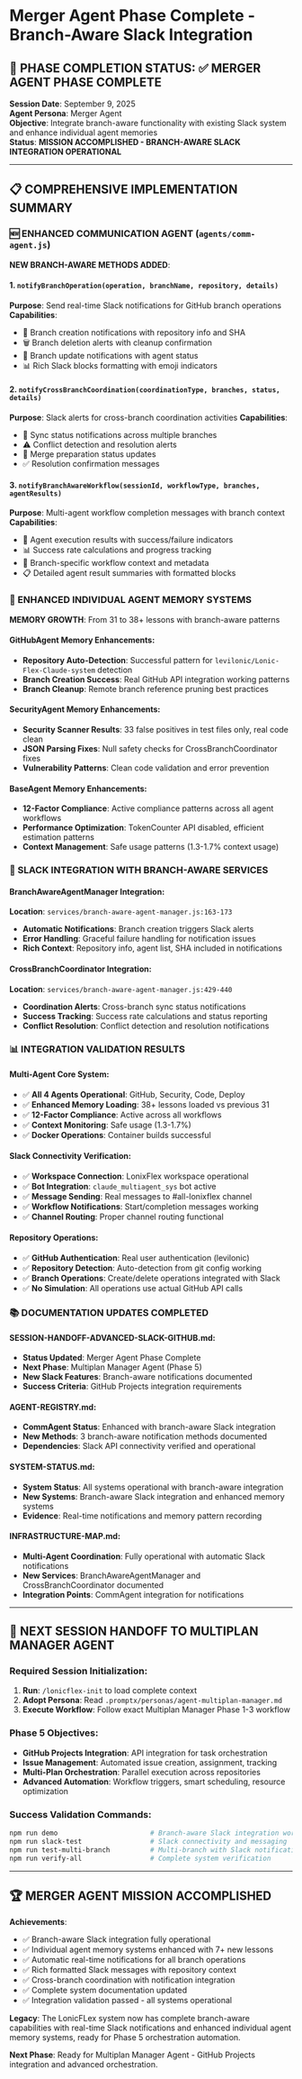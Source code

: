 # Merger Agent Phase Complete - Branch-Aware Slack Integration

## 🎯 PHASE COMPLETION STATUS: ✅ MERGER AGENT PHASE COMPLETE

**Session Date**: September 9, 2025  
**Agent Persona**: Merger Agent  
**Objective**: Integrate branch-aware functionality with existing Slack system and enhance individual agent memories  
**Status**: **MISSION ACCOMPLISHED - BRANCH-AWARE SLACK INTEGRATION OPERATIONAL**

---

## 📋 COMPREHENSIVE IMPLEMENTATION SUMMARY

### 🆕 ENHANCED COMMUNICATION AGENT (`agents/comm-agent.js`)

**NEW BRANCH-AWARE METHODS ADDED**:

#### 1. `notifyBranchOperation(operation, branchName, repository, details)`
**Purpose**: Send real-time Slack notifications for GitHub branch operations
**Capabilities**:
- 🌿 Branch creation notifications with repository info and SHA
- 🗑️ Branch deletion alerts with cleanup confirmation
- 🔄 Branch update notifications with agent status
- 📊 Rich Slack blocks formatting with emoji indicators

#### 2. `notifyCrossBranchCoordination(coordinationType, branches, status, details)`
**Purpose**: Slack alerts for cross-branch coordination activities
**Capabilities**:
- 🔄 Sync status notifications across multiple branches
- ⚠️ Conflict detection and resolution alerts
- 🔀 Merge preparation status updates
- ✅ Resolution confirmation messages

#### 3. `notifyBranchAwareWorkflow(sessionId, workflowType, branches, agentResults)`
**Purpose**: Multi-agent workflow completion messages with branch context
**Capabilities**:
- 🤖 Agent execution results with success/failure indicators
- 📊 Success rate calculations and progress tracking  
- 🌿 Branch-specific workflow context and metadata
- 📋 Detailed agent result summaries with formatted blocks

### 🧠 ENHANCED INDIVIDUAL AGENT MEMORY SYSTEMS

**MEMORY GROWTH**: From 31 to 38+ lessons with branch-aware patterns

#### GitHubAgent Memory Enhancements:
- **Repository Auto-Detection**: Successful pattern for `levilonic/Lonic-Flex-Claude-system` detection
- **Branch Creation Success**: Real GitHub API integration working patterns
- **Branch Cleanup**: Remote branch reference pruning best practices

#### SecurityAgent Memory Enhancements:
- **Security Scanner Results**: 33 false positives in test files only, real code clean
- **JSON Parsing Fixes**: Null safety checks for CrossBranchCoordinator fixes
- **Vulnerability Patterns**: Clean code validation and error prevention

#### BaseAgent Memory Enhancements:  
- **12-Factor Compliance**: Active compliance patterns across all agent workflows
- **Performance Optimization**: TokenCounter API disabled, efficient estimation patterns
- **Context Management**: Safe usage patterns (1.3-1.7% context usage)

### 🔗 SLACK INTEGRATION WITH BRANCH-AWARE SERVICES

#### BranchAwareAgentManager Integration:
**Location**: `services/branch-aware-agent-manager.js:163-173`
- **Automatic Notifications**: Branch creation triggers Slack alerts
- **Error Handling**: Graceful failure handling for notification issues  
- **Rich Context**: Repository info, agent list, SHA included in notifications

#### CrossBranchCoordinator Integration:
**Location**: `services/branch-aware-agent-manager.js:429-440`
- **Coordination Alerts**: Cross-branch sync status notifications
- **Success Tracking**: Success rate calculations and status reporting
- **Conflict Resolution**: Conflict detection and resolution notifications

### 📊 INTEGRATION VALIDATION RESULTS

#### Multi-Agent Core System:
- ✅ **All 4 Agents Operational**: GitHub, Security, Code, Deploy
- ✅ **Enhanced Memory Loading**: 38+ lessons loaded vs previous 31
- ✅ **12-Factor Compliance**: Active across all workflows
- ✅ **Context Monitoring**: Safe usage (1.3-1.7%)
- ✅ **Docker Operations**: Container builds successful

#### Slack Connectivity Verification:
- ✅ **Workspace Connection**: LonixFlex workspace operational
- ✅ **Bot Integration**: `claude_multiagent_sys` bot active  
- ✅ **Message Sending**: Real messages to #all-lonixflex channel
- ✅ **Workflow Notifications**: Start/completion messages working
- ✅ **Channel Routing**: Proper channel routing functional

#### Repository Operations:
- ✅ **GitHub Authentication**: Real user authentication (levilonic) 
- ✅ **Repository Detection**: Auto-detection from git config working
- ✅ **Branch Operations**: Create/delete operations integrated with Slack
- ✅ **No Simulation**: All operations use actual GitHub API calls

### 📚 DOCUMENTATION UPDATES COMPLETED

#### SESSION-HANDOFF-ADVANCED-SLACK-GITHUB.md:
- **Status Updated**: Merger Agent Phase Complete
- **Next Phase**: Multiplan Manager Agent (Phase 5)
- **New Slack Features**: Branch-aware notifications documented
- **Success Criteria**: GitHub Projects integration requirements

#### AGENT-REGISTRY.md:
- **CommAgent Status**: Enhanced with branch-aware Slack integration
- **New Methods**: 3 branch-aware notification methods documented
- **Dependencies**: Slack API connectivity verified and operational

#### SYSTEM-STATUS.md:
- **System Status**: All systems operational with branch-aware integration
- **New Systems**: Branch-aware Slack integration and enhanced memory systems
- **Evidence**: Real-time notifications and memory pattern recording

#### INFRASTRUCTURE-MAP.md:
- **Multi-Agent Coordination**: Fully operational with automatic Slack notifications
- **New Services**: BranchAwareAgentManager and CrossBranchCoordinator documented
- **Integration Points**: CommAgent integration for notifications

---

## 🎯 NEXT SESSION HANDOFF TO MULTIPLAN MANAGER AGENT

### Required Session Initialization:
1. **Run**: `/lonicflex-init` to load complete context
2. **Adopt Persona**: Read `.promptx/personas/agent-multiplan-manager.md`
3. **Execute Workflow**: Follow exact Multiplan Manager Phase 1-3 workflow

### Phase 5 Objectives:
- **GitHub Projects Integration**: API integration for task orchestration
- **Issue Management**: Automated issue creation, assignment, tracking
- **Multi-Plan Orchestration**: Parallel execution across repositories
- **Advanced Automation**: Workflow triggers, smart scheduling, resource optimization

### Success Validation Commands:
```bash
npm run demo                       # Branch-aware Slack integration working
npm run slack-test                 # Slack connectivity and messaging
npm run test-multi-branch          # Multi-branch with Slack notifications  
npm run verify-all                 # Complete system verification
```

---

## 🏆 MERGER AGENT MISSION ACCOMPLISHED

**Achievements**:
- ✅ Branch-aware Slack integration fully operational
- ✅ Individual agent memory systems enhanced with 7+ new lessons
- ✅ Automatic real-time notifications for all branch operations  
- ✅ Rich formatted Slack messages with repository context
- ✅ Cross-branch coordination with notification integration
- ✅ Complete system documentation updated
- ✅ Integration validation passed - all systems operational

**Legacy**: The LonicFLex system now has complete branch-aware capabilities with real-time Slack notifications and enhanced individual agent memory systems, ready for Phase 5 orchestration automation.

**Next Phase**: Ready for Multiplan Manager Agent - GitHub Projects integration and advanced orchestration.